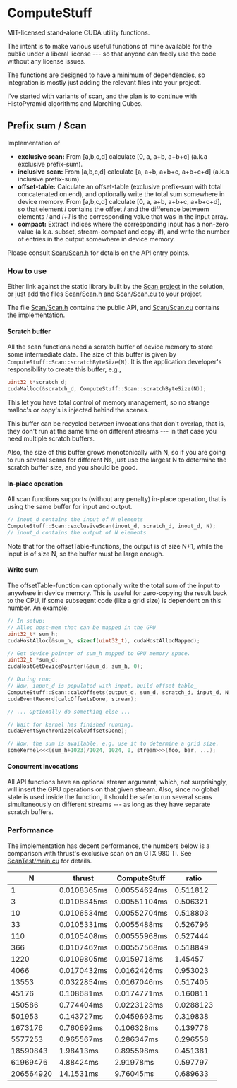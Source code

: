 # ComputeStuff

MIT-licensed stand-alone CUDA utility functions.

The intent is to make various useful functions of mine available for the public under a liberal license --- so that anyone can freely use the code without any license issues.

The functions are designed to have a minimum of dependencies, so integration is mostly just adding the relevant files into your project.

I've started with variants of scan, and the plan is to continue with HistoPyramid algorithms and Marching Cubes.

## Prefix sum / Scan

Implementation of

* **exclusive scan:** From [a,b,c,d] calculate [0, a, a+b, a+b+c] (a.k.a exclusive prefix-sum).
* **inclusive scan:** From [a,b,c,d] calculate [a, a+b, a+b+c, a+b+c+d] (a.k.a inclusive prefix-sum).
* **offset-table:** Calculate an offset-table (exclusive prefix-sum with total concatenated on end), and optionally write the total sum somewhere in device memory. From [a,b,c,d] calculate [0, a, a+b, a+b+c, a+b+c+d], so that element _i_ contains the offset _i_ and the difference betweem elements _i_ and _i+1_ is the corresponding value that was in the input array. 
* **compact:** Extract indices where the corresponding input has a non-zero value (a.k.a. subset, stream-compact and copy-if), and write the number of entries in the output somewhere in device memory.

Please consult [Scan/Scan.h](Scan/Scan.h) for details on the API entry points.

### How to use

Either link against the static library built by the [Scan project](Scan/Scan.vcxproj) in the solution, or just add the files [Scan/Scan.h](Scan/Scan.h) and [Scan/Scan.cu](Scan/Scan.cu) to your project.

The file [Scan/Scan.h](Scan/Scan.h) contains the public API, and [Scan/Scan.cu](Scan/Scan.cu) contains the implementation.

#### Scratch buffer

All the scan functions need a scratch buffer of device memory to store some intermediate data. The size of this buffer is given by `ComputeStuff::Scan::scratchByteSize(N)`. It is the application developer's responsibility to create this buffer, e.g.,

````c++
uint32_t*scratch_d;
cudaMalloc(&scratch_d, ComputeStuff::Scan::scratchByteSize(N));
````

This let you have total control of memory management, so no strange malloc's or copy's is injected behind the scenes.

This buffer can be recycled between invocations that don't overlap, that is, they don't run at the same time on different streams --- in that case you need multiple scratch buffers.

Also, the size of this buffer grows monotonically with N, so if you are going to run several scans for different Ns, just use the largest N to determine the scratch buffer size, and you should be good.

#### In-place operation

All scan functions supports (without any penalty) in-place operation, that is using the same buffer for input and output.
````c++
// inout_d contains the input of N elements
ComputeStuff::Scan::exclusiveScan(inout_d, scratch_d, inout_d, N);
// inout_d contains the output of N elements
````

Note that for the offsetTable-functions, the output is of size N+1, while the input is of size N, so the buffer must be large enough.


#### Write sum

The offsetTable-function can optionally write the total sum of the input to anywhere in device memory. This is useful for zero-copying the result back to the CPU, if some subseqent code (like a grid size) is dependent on this number. An example:

````c++
// In setup:
// Alloc host-mem that can be mapped in the GPU
uint32_t* sum_h;
cudaHostAlloc(&sum_h, sizeof(uint32_t), cudaHostAllocMapped);

// Get device pointer of sum_h mapped to GPU memory space.
uint32_t *sum_d;
cudaHostGetDevicePointer(&sum_d, sum_h, 0);

// During run:
// Now, input_d is populated with input, build offset table_
ComputeStuff::Scan::calcOffsets(output_d, sum_d, scratch_d, input_d, N, stream);
cudaEventRecord(calcOffsetsDone, stream);

// ... Optionally do something else ...

// Wait for kernel has finished running.
cudaEventSynchronize(calcOffsetsDone);

// Now, the sum is available, e.g. use it to determine a grid size.
someKernel<<<(sum_h+1023)/1024, 1024, 0, stream>>>(foo, bar, ...);
````


#### Concurrent invocations

All API functions have an optional stream argument, which, not surprisingly, will insert the GPU operations on that given stream. Also, since no global state is used inside the function, it should be safe to run several scans simultaneously on different streams --- as long as they have separate scratch buffers.


### Performance

The implementation has decent performance, the numbers below is a comparison with thrust's exclusive scan on an GTX 980 Ti. See [ScanTest/main.cu](ScanTest/main.cu) for details.

| N | thrust | ComputeStuff | ratio |
|---|--------|--------------|-------|
|1|0.0108365ms|0.00554624ms|0.511812|
|3|0.0108845ms|0.00551104ms|0.506321|
|10|0.0106534ms|0.00552704ms|0.518803|
|33|0.0105331ms|0.0055488ms|0.526796|
|110|0.0105408ms|0.00555968ms|0.527444|
|366|0.0107462ms|0.00557568ms|0.518849|
|1220|0.0109805ms|0.0159718ms|1.45457|
|4066|0.0170432ms|0.0162426ms|0.953023|
|13553|0.0322854ms|0.0167046ms|0.517405|
|45176|0.108681ms|0.0174771ms|0.160811|
|150586|0.774404ms|0.0223123ms|0.0288123|
|501953|0.143727ms|0.0459693ms|0.319838|
|1673176|0.760692ms|0.106328ms|0.139778|
|5577253|0.965567ms|0.286347ms|0.296558|
|18590843|1.98413ms|0.895598ms|0.451381|
|61969476|4.88424ms|2.91978ms|0.597797|
|206564920|14.1531ms|9.76045ms|0.689633|

